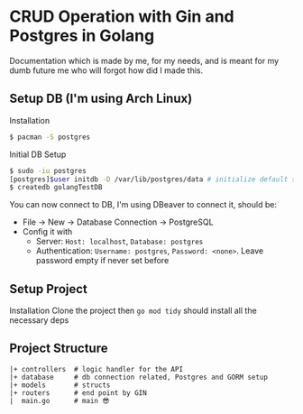 # CRUD Operation with Gin and Postgres in Golang
Documentation which is made by me, for my needs, and is meant for my dumb future me who will forgot how did I made this.

## Setup DB (I'm using Arch Linux)
Installation
```bash
$ pacman -S postgres 
```

Initial DB Setup
```bash
$ sudo -iu postgres
[postgres]$user initdb -D /var/lib/postgres/data # initialize default save for postgres
$ createdb golangTestDB
```

You can now connect to DB, I'm using DBeaver to connect it, should be:
- File -> New -> Database Connection -> PostgreSQL
- Config it with
    - Server: `Host: localhost`, `Database: postgres`
    - Authentication: `Username: postgres`, `Password: <none>`. Leave password empty if never set before


## Setup Project
Installation
Clone the project then `go mod tidy` should install all the necessary deps

## Project Structure
```
|+ controllers  # logic handler for the API
|+ database     # db connection related, Postgres and GORM setup
|+ models       # structs
|+ routers      # end point by GIN
|  main.go      # main 😎
```
